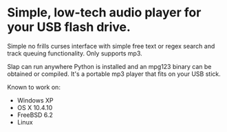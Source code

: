 # Simple, low-tech audio player for your USB flash drive. #

Simple no frills curses interface with simple free text or regex search and track queuing functionality. Only supports mp3.

Slap can run anywhere Python is installed and an mpg123 binary can be obtained or compiled. It's a portable mp3 player that fits on your USB stick.

Known to work on:

  * Windows XP
  * OS X 10.4.10
  * FreeBSD 6.2
  * Linux